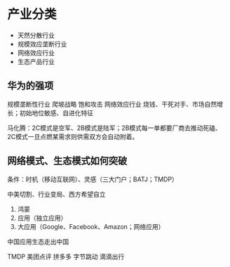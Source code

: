# 产业分类

- 天然分散行业
- 规模效应垄断行业
- 网络效应行业
- 生态产品行业

## 华为的强项

规模垄断性行业 爬坡战略 饱和攻击
网络效应行业 烧钱、干死对手、市场自然增长；初始地位敏感、自进化特征

马化腾：2C模式是空军、2B模式是陆军；2B模式每一单都要厂商去推动死磕、2C模式一旦点燃某需求则供需双方会自动附着。

## 网络模式、生态模式如何突破

条件：时机（移动互联网）、灵感（三大门户；BATJ；TMDP）

中美切割、行业变局、西方希望自立
1. 鸿蒙
2. 应用（独立应用）
3. 大应用（Google、Facebook、Amazon；网络应用）

中国应用生态走出中国

TMDP
美团点评
拼多多
字节跳动
滴滴出行
